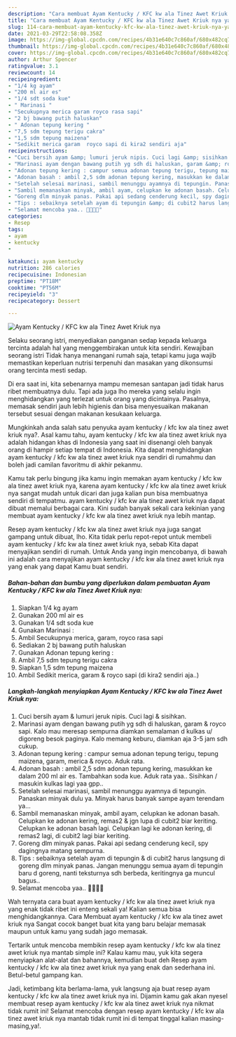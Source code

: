 ```yaml
---
description: "Cara membuat Ayam Kentucky / KFC kw ala Tinez Awet Kriuk nya yang enak Untuk Jualan"
title: "Cara membuat Ayam Kentucky / KFC kw ala Tinez Awet Kriuk nya yang enak Untuk Jualan"
slug: 114-cara-membuat-ayam-kentucky-kfc-kw-ala-tinez-awet-kriuk-nya-yang-enak-untuk-jualan
date: 2021-03-29T22:58:08.358Z
image: https://img-global.cpcdn.com/recipes/4b31e640c7c860af/680x482cq70/ayam-kentucky-kfc-kw-ala-tinez-awet-kriuk-nya-foto-resep-utama.jpg
thumbnail: https://img-global.cpcdn.com/recipes/4b31e640c7c860af/680x482cq70/ayam-kentucky-kfc-kw-ala-tinez-awet-kriuk-nya-foto-resep-utama.jpg
cover: https://img-global.cpcdn.com/recipes/4b31e640c7c860af/680x482cq70/ayam-kentucky-kfc-kw-ala-tinez-awet-kriuk-nya-foto-resep-utama.jpg
author: Arthur Spencer
ratingvalue: 3.1
reviewcount: 14
recipeingredient:
- "1/4 kg ayam"
- "200 ml air es"
- "1/4 sdt soda kue"
- " Marinasi "
- "Secukupnya merica garam royco rasa sapi"
- "2 bj bawang putih haluskan"
- " Adonan tepung kering "
- "7,5 sdm tepung terigu cakra"
- "1,5 sdm tepung maizena"
- "Sedikit merica garam  royco sapi di kira2 sendiri aja"
recipeinstructions:
- "Cuci bersih ayam &amp; lumuri jeruk nipis. Cuci lagi &amp; sisihkan."
- "Marinasi ayam dengan bawang putih yg sdh di haluskan, garam &amp; royco sapi. Kalo mau meresap sempurna diamkan semalaman d kulkas u/ digoreng besok paginya. Kalo memang keburu, diamkan aja 3-5 jam sdh cukup."
- "Adonan tepung kering : campur semua adonan tepung terigu, tepung maizena, garam, merica &amp; royco. Aduk rata."
- "Adonan basah : ambil 2,5 sdm adonan tepung kering, masukkan ke dalam 200 ml air es. Tambahkan soda kue. Aduk rata yaa.. Sisihkan / masukin kulkas lagi yaa gpp.."
- "Setelah selesai marinasi, sambil menunggu ayamnya di tepungin. Panaskan minyak dulu ya. Minyak harus banyak sampe ayam terendam ya..."
- "Sambil memanaskan minyak, ambil ayam, celupkan ke adonan basah. Celupkan ke adonan kering, remas2 &amp; jgn lupa di cubit2 biar keriting. Celupkan ke adonan basah lagi. Celupkan lagi ke adonan kering, di remas2 lagi, di cubit2 lagi biar keriting."
- "Goreng dlm minyak panas. Pakai api sedang cenderung kecil, spy dagingnya matang sempurna."
- "Tips : sebaiknya setelah ayam di tepungin &amp; di cubit2 harus langsung di goreng dlm minyak panas. Jangan menunggu semua ayam di tepungin baru d goreng, nanti teksturnya sdh berbeda, keritingnya ga muncul bagus.."
- "Selamat mencoba yaa.. 👏😆😍😘"
categories:
- Resep
tags:
- ayam
- kentucky
- 

katakunci: ayam kentucky  
nutrition: 286 calories
recipecuisine: Indonesian
preptime: "PT18M"
cooktime: "PT56M"
recipeyield: "3"
recipecategory: Dessert

---
```



![Ayam Kentucky / KFC kw ala Tinez Awet Kriuk nya](https://img-global.cpcdn.com/recipes/4b31e640c7c860af/680x482cq70/ayam-kentucky-kfc-kw-ala-tinez-awet-kriuk-nya-foto-resep-utama.jpg)

Selaku seorang istri, menyediakan panganan sedap kepada keluarga tercinta adalah hal yang menggembirakan untuk kita sendiri. Kewajiban seorang istri Tidak hanya menangani rumah saja, tetapi kamu juga wajib memastikan keperluan nutrisi terpenuhi dan masakan yang dikonsumsi orang tercinta mesti sedap.

Di era  saat ini, kita sebenarnya mampu memesan santapan jadi tidak harus ribet membuatnya dulu. Tapi ada juga lho mereka yang selalu ingin menghidangkan yang terlezat untuk orang yang dicintainya. Pasalnya, memasak sendiri jauh lebih higienis dan bisa menyesuaikan makanan tersebut sesuai dengan makanan kesukaan keluarga. 



Mungkinkah anda salah satu penyuka ayam kentucky / kfc kw ala tinez awet kriuk nya?. Asal kamu tahu, ayam kentucky / kfc kw ala tinez awet kriuk nya adalah hidangan khas di Indonesia yang saat ini disenangi oleh banyak orang di hampir setiap tempat di Indonesia. Kita dapat menghidangkan ayam kentucky / kfc kw ala tinez awet kriuk nya sendiri di rumahmu dan boleh jadi camilan favoritmu di akhir pekanmu.

Kamu tak perlu bingung jika kamu ingin memakan ayam kentucky / kfc kw ala tinez awet kriuk nya, karena ayam kentucky / kfc kw ala tinez awet kriuk nya sangat mudah untuk dicari dan juga kalian pun bisa membuatnya sendiri di tempatmu. ayam kentucky / kfc kw ala tinez awet kriuk nya dapat dibuat memalui berbagai cara. Kini sudah banyak sekali cara kekinian yang membuat ayam kentucky / kfc kw ala tinez awet kriuk nya lebih mantap.

Resep ayam kentucky / kfc kw ala tinez awet kriuk nya juga sangat gampang untuk dibuat, lho. Kita tidak perlu repot-repot untuk membeli ayam kentucky / kfc kw ala tinez awet kriuk nya, sebab Kita dapat menyajikan sendiri di rumah. Untuk Anda yang ingin mencobanya, di bawah ini adalah cara menyajikan ayam kentucky / kfc kw ala tinez awet kriuk nya yang enak yang dapat Kamu buat sendiri.

<!--inarticleads1-->

##### Bahan-bahan dan bumbu yang diperlukan dalam pembuatan Ayam Kentucky / KFC kw ala Tinez Awet Kriuk nya:

1. Siapkan 1/4 kg ayam
1. Gunakan 200 ml air es
1. Gunakan 1/4 sdt soda kue
1. Gunakan  Marinasi :
1. Ambil Secukupnya merica, garam, royco rasa sapi
1. Sediakan 2 bj bawang putih haluskan
1. Gunakan  Adonan tepung kering :
1. Ambil 7,5 sdm tepung terigu cakra
1. Siapkan 1,5 sdm tepung maizena
1. Ambil Sedikit merica, garam &amp; royco sapi (di kira2 sendiri aja..)




<!--inarticleads2-->

##### Langkah-langkah menyiapkan Ayam Kentucky / KFC kw ala Tinez Awet Kriuk nya:

1. Cuci bersih ayam &amp; lumuri jeruk nipis. Cuci lagi &amp; sisihkan.
1. Marinasi ayam dengan bawang putih yg sdh di haluskan, garam &amp; royco sapi. Kalo mau meresap sempurna diamkan semalaman d kulkas u/ digoreng besok paginya. Kalo memang keburu, diamkan aja 3-5 jam sdh cukup.
1. Adonan tepung kering : campur semua adonan tepung terigu, tepung maizena, garam, merica &amp; royco. Aduk rata.
1. Adonan basah : ambil 2,5 sdm adonan tepung kering, masukkan ke dalam 200 ml air es. Tambahkan soda kue. Aduk rata yaa.. Sisihkan / masukin kulkas lagi yaa gpp..
1. Setelah selesai marinasi, sambil menunggu ayamnya di tepungin. Panaskan minyak dulu ya. Minyak harus banyak sampe ayam terendam ya...
1. Sambil memanaskan minyak, ambil ayam, celupkan ke adonan basah. Celupkan ke adonan kering, remas2 &amp; jgn lupa di cubit2 biar keriting. Celupkan ke adonan basah lagi. Celupkan lagi ke adonan kering, di remas2 lagi, di cubit2 lagi biar keriting.
1. Goreng dlm minyak panas. Pakai api sedang cenderung kecil, spy dagingnya matang sempurna.
1. Tips : sebaiknya setelah ayam di tepungin &amp; di cubit2 harus langsung di goreng dlm minyak panas. Jangan menunggu semua ayam di tepungin baru d goreng, nanti teksturnya sdh berbeda, keritingnya ga muncul bagus..
1. Selamat mencoba yaa.. 👏😆😍😘




Wah ternyata cara buat ayam kentucky / kfc kw ala tinez awet kriuk nya yang enak tidak ribet ini enteng sekali ya! Kalian semua bisa menghidangkannya. Cara Membuat ayam kentucky / kfc kw ala tinez awet kriuk nya Sangat cocok banget buat kita yang baru belajar memasak maupun untuk kamu yang sudah jago memasak.

Tertarik untuk mencoba membikin resep ayam kentucky / kfc kw ala tinez awet kriuk nya mantab simple ini? Kalau kamu mau, yuk kita segera menyiapkan alat-alat dan bahannya, kemudian buat deh Resep ayam kentucky / kfc kw ala tinez awet kriuk nya yang enak dan sederhana ini. Betul-betul gampang kan. 

Jadi, ketimbang kita berlama-lama, yuk langsung aja buat resep ayam kentucky / kfc kw ala tinez awet kriuk nya ini. Dijamin kamu gak akan nyesel membuat resep ayam kentucky / kfc kw ala tinez awet kriuk nya nikmat tidak rumit ini! Selamat mencoba dengan resep ayam kentucky / kfc kw ala tinez awet kriuk nya mantab tidak rumit ini di tempat tinggal kalian masing-masing,ya!.


